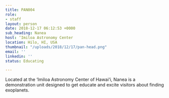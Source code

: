 ```yaml
---
title: PAN004
role:
- staff
layout: person
date: 2018-12-17 06:12:53 +0000
sub_heading: Nanea
host: ‘Imiloa Astronomy Center
location: Hilo, HI, USA
thumbnail: "/uploads/2018/12/17/pan-head.png"
email: ''
linkedin: ''
status: Educating

---
```


Located at the ‘Imiloa Astronomy Center of Hawai‘i, Nanea is a demonstration unit designed to get educate and excite visitors about finding exoplanets.